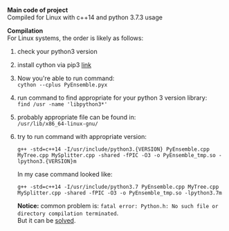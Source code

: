 **Main code of project**  
Compiled for Linux  with c++14 and python 3.7.3 usage

**Compilation**  
For Linux systems, the order is likely as follows:  
1) check your python3 version   
2) install cython via pip3 [link](https://cython.readthedocs.io/en/latest/src/quickstart/install.html) 
3) Now you're able to run command:   
   `cython --cplus PyEnsemble.pyx`     
4) run command to find appropriate for your python 3 version library:   
   `find /usr -name 'libpython3*'`
5) probably appropriate file can be found in:  
   `/usr/lib/x86_64-linux-gnu/`
6) try to run command with appropriate version:  
   ~~~
   g++ -std=c++14 -I/usr/include/python3.{VERSION} PyEnsemble.cpp MyTree.cpp MySplitter.cpp -shared -fPIC -O3 -o PyEnsemble_tmp.so - lpython3.{VERSION}m
   ~~~
   In my case command looked like:  
   ~~~
   g++ -std=c++14 -I/usr/include/python3.7 PyEnsemble.cpp MyTree.cpp MySplitter.cpp -shared -fPIC -O3 -o PyEnsemble_tmp.so -lpython3.7m
   ~~~
   
   **Notice:** common problem is: `fatal error: Python.h: No such file or directory compilation terminated`.  
   But it can be [solved](https://stackoverflow.com/questions/21530577/fatal-error-python-h-no-such-file-or-directory).
